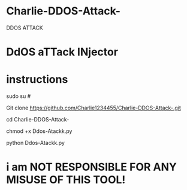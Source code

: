 # Charlie-DDOS-Attack-
DDOS ATTACK
# DdOS aTTack INjector #
# instructions #
sudo su #

Git clone https://github.com/Charlie1234455/Charlie-DDOS-Attack-.git 


cd  Charlie-DDOS-Attack- 

chmod +x Ddos-Atackk.py 


python Ddos-Atackk.py 

# i am NOT RESPONSIBLE FOR ANY MISUSE OF THIS TOOL! #

